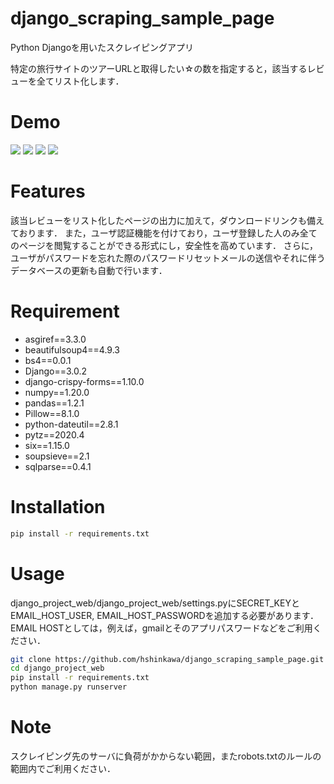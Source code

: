 # django_scraping_sample_page

Python Djangoを用いたスクレイピングアプリ
 
特定の旅行サイトのツアーURLと取得したい☆の数を指定すると，該当するレビューを全てリスト化します．

# Demo

![](https://user-images.githubusercontent.com/49260323/106838647-0d7dfc80-66e0-11eb-9a18-f4e15aab6cc3.png)
![](https://user-images.githubusercontent.com/49260323/106838814-5635b580-66e0-11eb-9fcb-1e20bb880d9d.png)
![](https://user-images.githubusercontent.com/49260323/106838820-58980f80-66e0-11eb-953c-31a35f0d5857.png)
![](https://user-images.githubusercontent.com/49260323/106838824-5a61d300-66e0-11eb-9dd7-02eb8b29c8bd.png)
 
# Features
 
該当レビューをリスト化したページの出力に加えて，ダウンロードリンクも備えております．
また，ユーザ認証機能を付けており，ユーザ登録した人のみ全てのページを閲覧することができる形式にし，安全性を高めています．
さらに，ユーザがパスワードを忘れた際のパスワードリセットメールの送信やそれに伴うデータベースの更新も自動で行います．
 
# Requirement
 
* asgiref==3.3.0
* beautifulsoup4==4.9.3
* bs4==0.0.1
* Django==3.0.2
* django-crispy-forms==1.10.0
* numpy==1.20.0
* pandas==1.2.1
* Pillow==8.1.0
* python-dateutil==2.8.1
* pytz==2020.4
* six==1.15.0
* soupsieve==2.1
* sqlparse==0.4.1

# Installation
  
```bash
pip install -r requirements.txt
```
 
# Usage
 
django_project_web/django_project_web/settings.pyにSECRET_KEYとEMAIL_HOST_USER, EMAIL_HOST_PASSWORDを追加する必要があります．
EMAIL HOSTとしては，例えば，gmailとそのアプリパスワードなどをご利用ください．
 
```bash
git clone https://github.com/hshinkawa/django_scraping_sample_page.git
cd django_project_web
pip install -r requirements.txt
python manage.py runserver
```
 
# Note

スクレイピング先のサーバに負荷がかからない範囲，またrobots.txtのルールの範囲内でご利用ください．
